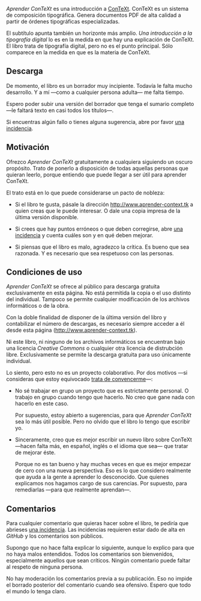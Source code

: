 _Aprender ConTeXt_ es una introducción a [ConTeXt](http://contextgarden.net). ConTeXt es un sistema de composición tipográfica. Genera  documentos PDF de alta calidad a partir de órdenes tipográficas especializadas.

El subtítulo apunta también un horizonte más amplio. _Una introducción a la tipografía digital_ lo es en la medida en que hay una explicación de ConTeXt. El libro trata de tipografía digital, pero no es el punto principal. Sólo comparece en la medida en que es la materia de ConTeXt.


## Descarga

De momento, el libro es un borrador muy incipiente. Todavía le falta mucho desarrollo. Y a mí —como a cualquier persona adulta— me falta tiempo.

Espero poder subir una versión del borrador que tenga el sumario completo —le faltará texto en casi todos los títulos—.

Si encuentras algún fallo o tienes alguna sugerencia, abre por favor [una incidencia](https://github.com/ousia/aprender-context/issues/new).


## Motivación

Ofrezco _Aprender ConTeXt_ gratuitamente a cualquiera siguiendo un oscuro propósito. Trato de ponerlo a disposición de todas aquellas personas que quieran leerlo, porque entiendo que puede llegar a ser útil para aprender ConTeXt.

El trato está en lo que puede considerarse un pacto de nobleza:

* Si el libro te gusta, pásale la dirección <http://www.aprender-context.tk> a quien creas que le puede interesar. O dale una copia impresa de la última versión disponible.

* Si crees que hay puntos erróneos o que deben corregirse, abre [una incidencia](https://github.com/ousia/aprender-context/issues/new) y cuenta cuáles son y en qué deben mejorar.

* Si piensas que el libro es malo, agradezco la crítica. Es bueno que sea razonada. Y es necesario que sea respetuoso con las personas.

## Condiciones de uso

_Aprender ConTeXt_ se ofrece al público para descarga gratuita exclusivamente en esta página. No está permitida la copia o el uso distinto del individual. Tampoco se permite cualquier modificación de los archivos informáticos o de la obra.

Con la doble finalidad de disponer de la última versión del libro y contabilizar el número de descargas, es necesario siempre acceder a él desde esta página (<http://www.aprender-context.tk>).

Ni este libro, ni ninguno de los archivos informáticos se encuentran bajo una licencia _Creative Commons_ o cualquier otra licencia de distrubción libre. Exclusivamente se permite la descarga gratuita para uso únicamente individual.

Lo siento, pero esto no es un proyecto colaborativo. Por dos motivos —si consideras que estoy equivocado [trata de convencerme](https://github.com/ousia/aprender-context/issues/new)—:

* No sé trabajar en grupo un proyecto que es estrictamente personal. O trabajo en grupo cuando tengo que hacerlo. No creo que gane nada con hacerlo en este caso.

    Por supuesto, estoy abierto a sugerencias, para que _Aprender ConTeXt_ sea lo más útil posible. Pero no olvido que el libro lo tengo que escribir yo.

* Sinceramente, creo que es mejor escribir un nuevo libro sobre ConTeXt —hacen falta más, en español, inglés o el idioma que sea— que tratar de mejorar éste.

    Porque no es tan bueno y hay muchas veces en que es mejor empezar de cero con una nueva perspectiva. Eso es lo que considero realmente que ayuda a la gente a aprender lo desconocido. Que quienes explicamos nos hagamos cargo de sus carencias. Por supuesto, para remediarlas —para que realmente aprendan—.

<!-- Dentro del uso personal, se incluye la impresión del archivo PDF en establecimiento público. El establecimiento no está autorizado a vender el libro, sino sólo a imprimirlo a petición de la persona interesada. El precio de impresión y encuadernación no podrá ser superior al de ambos conceptos referidos al mismo número de páginas de cualquier otro documento. De esa cantidad, habrá de descontarse la cantidad correspondiente al concepto tratado en el siguiente apartado.

### Derechos reprográficos

Ni el Centro Español de Derechos Reprográficos —CEDRO— ni cualquier otra entidad de gestión colectiva de derechos están autorizados a la percepción de cantidad alguna por la impresión o copia de _Aprender ConTeXt_. Sencillamente, la obra no figura en sus catálogos.

Por copia privada, el [artículo 3.4.a) del Real Decreto 1657/2012](https://www.boe.es/buscar/act.php?id=BOE-A-2012-14904#a3) dispone que no serán tales «las efectuadas en establecimientos dedicados a la realización de reproducciones para el público, o que tengan a disposición del público los equipos, aparatos y materiales para su realización».

Esa falta de cobertura normativa permite el programa de licencias de CEDRO (<https://www.conlicencia.com>). Para que esta entidad pueda cobrar licencias, reguladas por contratos entre CEDRO y autores o editoriales, las obras tienen que estar en su catálogo. _Aprender ConTeXt_ no se encuentra en su catálogo.

Por eso, CEDRO o cualquier entidad de gestión colectiva de derechos no pueden cobrar por esta obra: ni con arreglo a ley —no lo permite—, ni por licencia —carecen de autorización—. -->

<!-- ### Cómo conseguir la versión en papel

El archivo PDF que ofrezco está ya listo para imprimir en doble cara y apaisado.

El mismo documento PDF contiene la información de impresión. Se imprimirá correctamente a doble cara apaisado sin reducción de página.

Sólo hay que hacerlo en una impresora que tenga doble cara y con una versión de _Adobe_ (_Professional_ o _Reader_, eso da igual) relativamente reciente. Al menos, debe de ser la versión 10. -->

## Comentarios

Para cualquier comentario que quieras hacer sobre el libro, te pediría que abrieses [una incidencia](https://github.com/ousia/aprender-context/issues/new). Las incidencias requieren estar dado de alta en _GitHub_ y los comentarios son públicos.

Supongo que no hace falta explicar lo siguiente, aunque lo explico para que no haya malos entendidos. Todos los comentarios son bienvenidos, especialmente aquellos que sean críticos. Ningún comentario puede faltar al respeto de ninguna persona.

No hay moderación los comentarios previa a su publicación. Eso no impide el borrado posterior del comentario cuando sea ofensivo. Espero que todo el mundo lo tenga claro.

<!-- ## ¿Donaciones?

_Aprender ConTeXt_ se ofrece gratuitamente a quien quiera leerlo. La distribución o difusión de los archivos —tanto con ánimo de lucro, como careciendo de él— no está permitida. Compartir en enlace a <http://www.aprender-context.tk> es la manera de compartir el libro.

Si piensas en donar algo, te lo agradezco infinitamente. Te pediría que dones a quienes realmente lo necesitan. Por desgracia, cada vez hay más gente que no tiene cubiertas sus necesidades básicas de alimentación o incluso de medicinas.

Además de necesidades para las que es necesario dinero, te pediría que considerases otro tipo de donación: tu tiempo. Seguro que entre la gente que conoces, hay alguien que necesita que le escuchen un rato. No cuesta apenas nada y ayudarás mucho a esa persona.

## Historial de versiones

Las versiones se ordenan de menor a mayor. La clave es una referencia de publicación en un almacén `git` privado. Si esto último no entiendes qué es, no importa. Es sólo por seguridad.

Versión | Modificaciones
--------- | -----------------
1.0       | Primera versión publicada (clave `692268244faee41ec00d1c63494a7465908aca5a`).

-->

